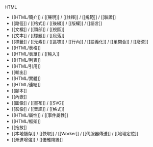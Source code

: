 HTML
- [[HTML/簡介]] / [[聲明]] / [[註釋]] / [[規範]] / [[驗證]]
- [[路徑]] / [[格式]] / [[後綴]] / [[版權]] / [[語言]]
- [[文檔]] / [[頭部]] / [[視區]]
- [[文本]] / [[標題]] / [[段落]]
- [[標籤]] / [[元素]] / [[區塊]] / [[行內]] / [[語義化]] / [[單閉合]] / [[廢棄]]
- [[HTML/表格]]
- [[HTML/表單]] / [[輸入]]
- [[HTML/列表]]
- [[HTML/引用]]
- [[輸出]]
- [[HTML/實體]]
- [[HTML/連結]]
- [[腳本]]
- [[內嵌]]
- [[圖像]] / [[畫布]] / [[SVG]]
- [[影像]] / [[音訊]] / [[格式]]
- [[HTML/屬性]] / [[事件屬性]]
- [[HTML/框架]]
- [[拖放]]
- [[本地儲存]] / [[快取]] / [[Worker]] / [[伺服器傳送]] / [[地理定位]]
- [[漸進增強]] / [[優雅降級]]